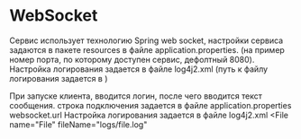 # WebSocket

Сервис использует технологию Spring web socket, настройки сервиса задаются в пакете resources в файле application.properties. (на пример номер порта, по которому доступен сервис, дефолтный 8080).
Настройка логирования задается в файле log4j2.xml (путь к файлу логирования задается в <property name="LOG_PATH" value="logs/file.log"/>)

При запуске клиента, вводится логин, после чего вводится текст сообщения.
строка подключения задается в файле application.properties websocket.url
Настройка логирования задается в файле log4j2.xml <File name="File" fileName="logs/file.log" 
